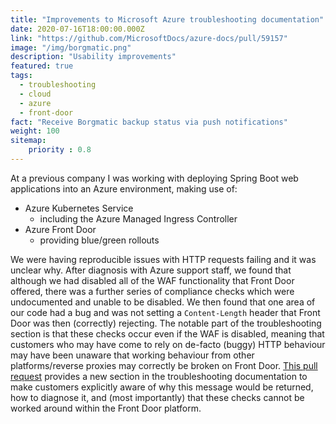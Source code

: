 ```yaml
---
title: "Improvements to Microsoft Azure troubleshooting documentation"
date: 2020-07-16T18:00:00.000Z
link: "https://github.com/MicrosoftDocs/azure-docs/pull/59157"
image: "/img/borgmatic.png"
description: "Usability improvements"
featured: true
tags:
  - troubleshooting
  - cloud
  - azure
  - front-door
fact: "Receive Borgmatic backup status via push notifications"
weight: 100
sitemap:
    priority : 0.8
---
```


At a previous company I was working with deploying Spring Boot web applications into an Azure environment, making use of:

- Azure Kubernetes Service
  - including the Azure Managed Ingress Controller
- Azure Front Door
  - providing blue/green rollouts

We were having reproducible issues with HTTP requests failing and it was unclear why. After diagnosis with Azure support
staff, we found that although we had disabled all of the WAF functionality that Front Door offered, there was a further
series of compliance checks which were undocumented and unable to be disabled. We then found that one area of our code
had a bug and was not setting a `Content-Length` header that Front Door was then (correctly) rejecting. The notable part
of the troubleshooting section is that these checks occur even if the WAF is disabled, meaning that customers who may
have come to rely on de-facto (buggy) HTTP behaviour may have been unaware that working behaviour from other
platforms/reverse proxies may correctly be broken on Front Door. [This pull request](https://github.com/MicrosoftDocs/azure-docs/pull/59157)
provides a new section in the troubleshooting documentation to make customers explicitly aware of why this message
would be returned, how to diagnose it, and (most importantly) that these checks cannot be worked around within the Front
Door platform.
